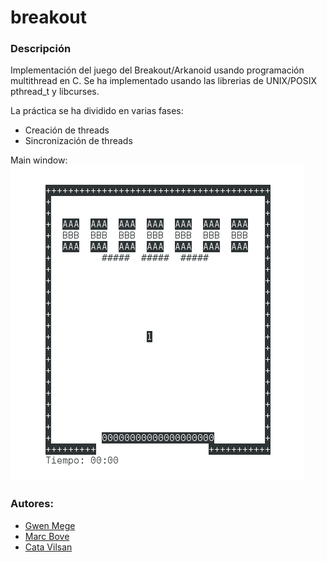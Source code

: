 # breakout
### Descripción
Implementación del juego del Breakout/Arkanoid usando programación multithread en C.
Se ha implementado usando las librerias de UNIX/POSIX pthread_t y libcurses.

La práctica se ha dividido en varias fases:
- Creación de threads
- Sincronización de threads

Main window:<br/>
![main_window_image](https://github.com/marcbove/breakout/blob/master/main_win.PNG "Game Window")

### Autores:
- [Gwen Mege](https://github.com/GwenMeBa)<br/>
- [Marc Bove](https://github.com/marcbove)<br/>
- [Cata Vilsan](https://github.com/CatalinaGV)
